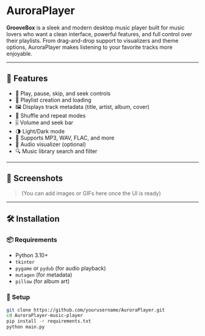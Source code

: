 # AuroraPlayer

**GrooveBox** is a sleek and modern desktop music player built for music lovers who want a clean interface, powerful features, and full control over their playlists. From drag-and-drop support to visualizers and theme options, AuroraPlayer makes listening to your favorite tracks more enjoyable.

---

## 🚀 Features

- 🎵 Play, pause, skip, and seek controls
- 📂 Playlist creation and loading
- 🖼️ Displays track metadata (title, artist, album, cover)
- 🔁 Shuffle and repeat modes
- 🎚️ Volume and seek bar
- 🌗 Light/Dark mode
- 💾 Supports MP3, WAV, FLAC, and more
- 🧩 Audio visualizer (optional)
- 🔍 Music library search and filter

---

## 📸 Screenshots

> (You can add images or GIFs here once the UI is ready)

---

## 🛠️ Installation

### 📦 Requirements

- Python 3.10+
- `tkinter`
- `pygame` or `pydub` (for audio playback)
- `mutagen` (for metadata)
- `pillow` (for album art)

### 🧪 Setup

```bash
git clone https://github.com/yourusername/AuroraPlayer.git
cd AuroraPlayer-music-player
pip install -r requirements.txt
python main.py

